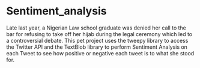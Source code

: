 # Sentiment_analysis
Late last year, a Nigerian Law school graduate was denied her call to the bar for 
refusing to take off her hijab during the legal ceremony which led to a controversial debate. This pet project uses the tweepy library to access the Twitter API and the TextBlob library to perform Sentiment Analysis on each Tweet to see how positive or negative each tweet is to what she stood for.
